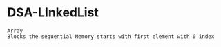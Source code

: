 # DSA-LInkedList

```
Array
Blocks the sequential Memory starts with first element with 0 index





```
